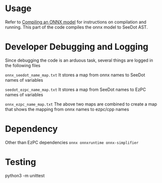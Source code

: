 # Usage
Refer to [Compiling an ONNX model](https://github.com/mpc-msri/EzPC/blob/master/Athos/README.md#compiling-an-onnx-model) for instructions on compilation and running.
This part of the code compiles the onnx model to SeeDot AST. 

# Developer Debugging and Logging
Since debugging the code is an arduous task, several things are logged in the following files

`onnx_seedot_name_map.txt` It stores a map from onnx names to SeeDot names of variables

`seedot_ezpc_name_map.txt` It stores a map from SeeDot names to EzPC names of variables

`onnx_ezpc_name_map.txt` The above two maps are combined to create a map that shows the mapping from onnx names to ezpc/cpp names

# Dependency
Other than EzPC dependencies 
`onnx onnxruntime onnx-simplifier`

# Testing
python3 -m unittest
